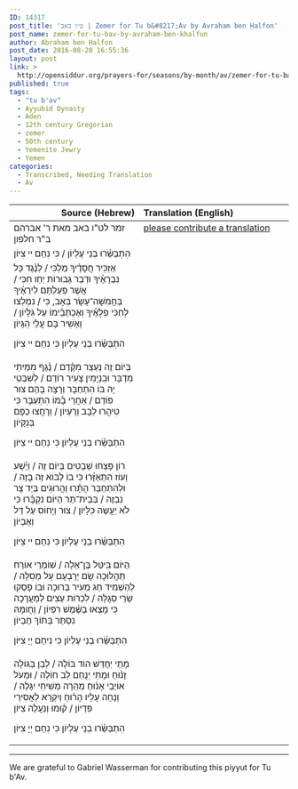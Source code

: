 ```yaml
---
ID: 14317
post_title: 'ט״ו באב | Zemer for Tu b&#8217;Av by Avraham ben Ḥalfon'
post_name: zemer-for-tu-bav-by-avraham-ben-khalfun
author: Abraham ben Ḥalfon
post_date: 2016-08-20 16:55:36
layout: post
link: >
  http://opensiddur.org/prayers-for/seasons/by-month/av/zemer-for-tu-bav-by-avraham-ben-khalfun/
published: true
tags:
  - "tu b'av"
  - Ayyubid Dynasty
  - Aden
  - 12th century Gregorian
  - zemer
  - 50th century
  - Yemenite Jewry
  - Yemen
categories:
  - Transcribed, Needing Translation
  - Av
---
```

<table style="margin-left: auto;margin-right: auto;" class="draggable">
<thead><tr><th id="x" style="text-align: right;">Source (Hebrew)</th><th style="text-align: left;">Translation (English)</th></tr></thead>
<tbody>
<tr>
<td style="vertical-align:top;" width="46%">
<div class="liturgy"><span lang="he">
זמר לט"ו באב
מאת ר' אברהם ב"ר חלפון
</span></div>
</td>
 
<td style="vertical-align:top;" width="53%"><div class="english">
<a href="http://opensiddur.org/contribute/upload/">please contribute a translation</a>
 </div></td>
</tr>


<tr>
<td style="vertical-align:top;" width="46%">
<div class="liturgy"><span lang="he">
הִתְבַּשֵּׂ֫רוּ בְנֵי עֶלְיוֹן / כִּי נִחַם יי צִיּוֹן
</span></div>
</td>
 
<td style="vertical-align:top;" width="53%"><div class="english">

 </div></td>
</tr>


<tr>
<td style="vertical-align:top;" width="46%">
<div class="liturgy"><span lang="he">
אַזְכִּיר חֲסָדֶ֫יךָ מַלְכִּי / לְנֶ֫גֶד כָּל נִבְרָאֶ֫יךָ
וּדְבַר גְּבוּרוֹת יְחַו חִכִּי / אֲשֶׁר פְּעַלְתָּם לִירֵאֶ֫יךָ
בַּחֲמִשָּׁה־עָשָׂר בְּאָב, כִּי / נִמְלְצוּ לְחִכִּי פְלָאֶ֫יךָ
וְאֶכְתְּבֵ֫ימוֹ עַל גִּלָּיוֹן / וְאָשִׁיר בָּם עֲלֵי הִגָּיוֹן

הִתְבַּשֵּׂ֫רוּ בְנֵי עֶלְיוֹן כִּי נִחַם יי צִיּוֹן
</span></div>
</td>
 
<td style="vertical-align:top;" width="53%"><div class="english">

 </div></td>
</tr>


<tr>
<td style="vertical-align:top;" width="46%">
<div class="liturgy"><span lang="he">
בְּיוֹם זֶה נֶעְצַר מִקֶּ֫דֶם / נֶ֫גֶף מִמֵּיתֵי מִדְבָּר
וּבִנְיָמִין צָעִיר רוֹדֵם / לְשִׁבְטֵי יָהּ בּוֹ הִתְחַבָּר
וְרָצָה בָהֶם צוּר פּוֹדֵם / אַחֲרֵי בָ֫מוֹ הִתְעַבָּר
כִּי טִיהֲרוּ לֵבָב וְרַעְיוֹן / וְרָחֲצוּ כַפָּם בְּנִקָּיוֹן

הִתְבַּשֵּׂ֫רוּ בְנֵי עֶלְיוֹן כִּי נִחַם יי צִיּוֹן
</span></div>
</td>
 
<td style="vertical-align:top;" width="53%"><div class="english">

 </div></td>
</tr>


<tr>
<td style="vertical-align:top;" width="46%">
<div class="liturgy"><span lang="he">
רוֹן פָּצְחוּ שְׁבָטִים בְּיוֹם זֶה / וְיֶ֫שַׁע וְעוֹז הִתְאַזָּ֫רוּ
כִּי בוֹ לָבוֹא זֶה בָזֶה / וּלְהִתְחַבֵּר הֻתָּ֫רוּ
וַהֲרוּגִים בְּיַד צָר נִבְזֶה / בְּבֵית־תֵּר הַיּוֹם נִקְבָּ֫רוּ
כִּי לֹא יַעֲשֶׂה כִּלָּיוֹן / צוּר וְיָחוֹס עַל דַּל וְאֶבְיוֹן

הִתְבַּשֵּׂ֫רוּ בְנֵי עֶלְיוֹן כִּי נִחַם יי צִיּוֹן
</span></div>
</td>
 
<td style="vertical-align:top;" width="53%"><div class="english">

 </div></td>
</tr>


<tr>
<td style="vertical-align:top;" width="46%">
<div class="liturgy"><span lang="he">
הַיּוֹם בִּיטֵּל בֶּן־אֵלָה / שׁוֹמְרֵי אוֹרַח תַּהֲלוּכָה
שָׂם יְרָבְעָם עַל מְסִלָּה / לְהַשְׁמִיד חַג מֵעִיר בְּרוּכָה
וּבוֹ פָסְקוּ שָׂרֵי סְגֻלָּה / לִכְרוֹת עֵצִים לְמַעֲרָכָה
כִּי מָצְאוּ בַשֶּׁ֫מֶשׁ רִפְיוֹן / וְחֻומָּהּ נִסְתַּר בְּתוֹךְ חֶבְיוֹן

הִתְבַּשֵּׂ֫רוּ בְנֵי עֶלְיוֹן כִּי נִיחַם יְיָ צִיּוֹן
</span></div>
</td>
 
<td style="vertical-align:top;" width="53%"><div class="english">

 </div></td>
</tr>


<tr>
<td style="vertical-align:top;" width="46%">
<div class="liturgy"><span lang="he">
מָתַי יְחֻדַּשׁ הוֹד בּוֹלֶה / לְבֵן בַּגּוֹלָה זָנ֫וּחַ
וּמָתַי יְנֻחַם לֵב חוֹלֶה / וּמֵעֹל אוֹיְבַי אָנ֫וּחַ
מְהֵרָה מְשִׁיחִי יִגָּלֶה / וְנָחָה עָלָיו הָר֫וּחַ
וְיִקְרָא לַאֲסִירַי פִּדְיוֹן / ק֫וּמוּ וְנַעֲלֶה צִיּוֹן

הִתְבַּשֵּׂ֫רוּ בְנֵי עֶלְיוֹן כִּי נִחַם יְיָ צִיּוֹן
</span></div>
</td>
 
<td style="vertical-align:top;" width="53%"><div class="english">

 </div></td>
</tr></tbody></table>

<hr />
We are grateful to Gabriel Wasserman for contributing this piyyut for Tu b'Av.